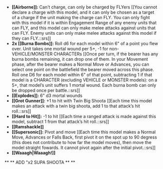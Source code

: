 - **[[Airborne]]:** Can't charge, can only be charged by FLYers [[You cannot declare a charge with this model, and it can only be chosen as a target of a charge if the unit making the charge can FLY. You can only fight with this model if it is within Engagement Range of any enemy units that can FLY, and this model can only make melee attacks against units that can FLY. Enemy units can only make melee attacks against this model if they can FLY.::srs]]
- **2x [[Burna Bombs]]:** Roll d6 for each model within 6" of a point you flew over. Unit takes one mortal wound per 5+, -1 for non-VEHICLE/MONSTER CHARACTERs [[Once per turn, if the bearer has any burna bombs remaining, it can drop one of them. In your Movement phase, after the bearer makes a Normal Move or Advances, you can select one point on the battlefield the bearer moved across this phase. Roll one D6 for each model within 6" of that point, subtracting 1 if that model is a CHARACTER (excluding VEHICLE or MONSTER models): on a 5+, that model’s unit suffers 1 mortal wound. Each burna bomb can only be dropped once per battle.::srs]]
- **[[Explodes]]:** 6" d3 mortal wounds
- **[[Grot Gunner]]:** +1 to hit with Twin Big Shoota [[Each time this model makes an attack with a twin big shoota, add 1 to that attack’s hit roll.::srs]]
- **[[Hard to Hit]]:** -1 to hit [[Each time a ranged attack is made against this model, subtract 1 from that attack’s hit roll.::srs]]
- **[[Ramshackle]]**
- **[[Supersonic]]:** Pivot and move [[Each time this model makes a Normal Move, Advances or Falls Back, first pivot it on the spot up to 90 degress (this does not contribute to how far the model moves), then move the model straight fowards. It cannot pivot again after the initial pivot.::srs]]
- **[[Waaagh\|Waaagh!]]**

** ** ADD "x2 SUPA SHOOTA ** **
